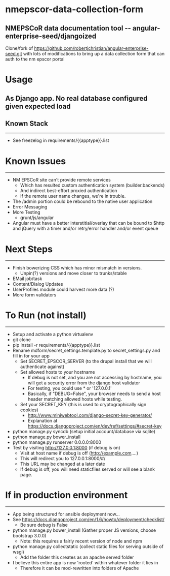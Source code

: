 nmepscor-data-collection-form
=============================

## NMEPSCoR data documentation tool -- angular-enterprise-seed/djangoized

Clone/fork of  https://github.com/robertjchristian/angular-enterprise-seed.git with lots of modifications to bring up a data collection form
that can auth to the nm epscor portal

# Usage

## As Django app.  No real database configured given expected load

## Known Stack

***

* See freezelog in requirements/{{apptype}}.list

# Known Issues

***

* NM EPSCoR site can't provide remote services
  - Which has resulted custom authentication system (builder.backends)
  - And indirect best-effort proxied authentication
  - If the remote user name changes, we're in trouble.
* The /admin portion could be rebound to the native user application
* Error Messaging
* More Testing
  - grunt/js/angular
* Angular must have a better interstitial/overlay that can be bound to $http
  and jQuery with a timer and/or retry/error handler and/or event queue

# Next Steps

***
* Finish bowerizing CSS which has minor mismatch in versions.
  - Unpin(?) versions and move closer to trunks/stable
* EMail job/task
* Content/Dialog Updates
* UserProfiles module could harvest more data (?)
* More form validators


# To Run (not install)

***
* Setup and activate a python virtualenv
* git clone
* pip install -r requirements/{{apptype}}.list
* Rename mdform/secret_settings.template.py to secret_settings.py and fill in for your app
  - Set SECRET_EPSCOR_SERVER (to the drupal install that we will authenticate against)
  - Set allowed hosts to your hostname
    - If debug is not set, and you are not accessing by hostname, you will get a security error from the django host validator
    - For testing, you could use * or '127.0.0.1' 
    - Basically, if "DEBUG=False", your browser needs to send a host header matching allowed hosts while testing.
  - Set your SECRET_KEY (this is used to cryptographically sign cookies)
    - http://www.miniwebtool.com/django-secret-key-generator/
    - Explanation at https://docs.djangoproject.com/en/dev/ref/settings/#secret-key
* python manage.py syncdb (setup initial account/database via sqlite)
* python manage.py bower_install
* python manage.py runserver 0.0.0.0:8000
* Test by visiting http://127.0.0.1:8000 (if debug is on)
  - Visit at host name if debug is off (http://example.com....)
  - This will redirect you to 127.0.0.1:8000/#/
  - This URL may be changed at a later date
  - If debug is off, you will need staticfiles served or will see a blank page.

# If in production environment

***
* App being structured for ansible deployment now...
* See https://docs.djangoproject.com/en/1.6/howto/deployment/checklist/
  - Be sure debug is False
* python manage.py bower_install (Gather proper JS versions, choose bootstrap 3.0.0)
  - Note: this requires a fairly recent version of node and npm
* python manage.py collectstatic (collect static files for serving outside of wsgi)
  - Add the folder this creates as an apache served folder
* I believe this entire app is now 'rooted' within whatever folder it lies in
  - Therefore it can be mod-rewritten into folders of Apache


